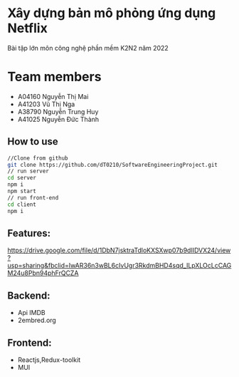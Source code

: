 
# Xây dựng bản mô phỏng ứng dụng Netflix 


Bài tập lớn môn công nghệ phần mềm K2N2 năm 2022

# Team members
- A04160    Nguyễn Thị Mai
- A41203    Vũ Thị Nga
- A38790    Nguyễn Trung Huy
- A41025    Nguyễn Đức Thành

## How to use




```bash
//Clone from github
git clone https://github.com/dT0210/SoftwareEngineeringProject.git
// run server
cd server
npm i
npm start
// run front-end
cd client 
npm i
```

## Features:

https://drive.google.com/file/d/1DbN7jsktraTdloKXSXwp07b9dIIDVX24/view?usp=sharing&fbclid=IwAR36n3wBL6cIvUgr3RkdmBHD4sqd_ILpXLOcLcCAGM24u8Pbn94phFrQCZA
## Backend:

- Api IMDB  
- 2embred.org

## Frontend:

- Reactjs,Redux-toolkit
- MUI
